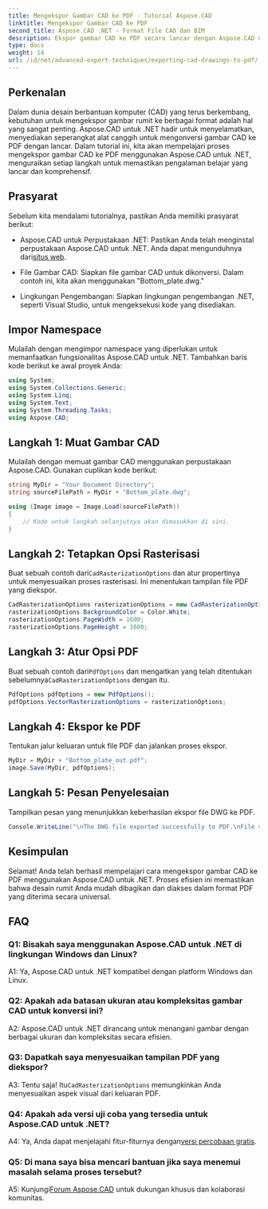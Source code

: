 ```yaml
---
title: Mengekspor Gambar CAD ke PDF - Tutorial Aspose.CAD
linktitle: Mengekspor Gambar CAD ke PDF
second_title: Aspose.CAD .NET - Format File CAD dan BIM
description: Ekspor gambar CAD ke PDF secara lancar dengan Aspose.CAD untuk .NET. Ikuti panduan langkah demi langkah kami untuk konversi yang efisien.
type: docs
weight: 14
url: /id/net/advanced-export-techniques/exporting-cad-drawings-to-pdf/
---
```

## Perkenalan

Dalam dunia desain berbantuan komputer (CAD) yang terus berkembang, kebutuhan untuk mengekspor gambar rumit ke berbagai format adalah hal yang sangat penting. Aspose.CAD untuk .NET hadir untuk menyelamatkan, menyediakan seperangkat alat canggih untuk mengonversi gambar CAD ke PDF dengan lancar. Dalam tutorial ini, kita akan mempelajari proses mengekspor gambar CAD ke PDF menggunakan Aspose.CAD untuk .NET, menguraikan setiap langkah untuk memastikan pengalaman belajar yang lancar dan komprehensif.

## Prasyarat

Sebelum kita mendalami tutorialnya, pastikan Anda memiliki prasyarat berikut:

-  Aspose.CAD untuk Perpustakaan .NET: Pastikan Anda telah menginstal perpustakaan Aspose.CAD untuk .NET. Anda dapat mengunduhnya dari[situs web](https://releases.aspose.com/cad/net/).

- File Gambar CAD: Siapkan file gambar CAD untuk dikonversi. Dalam contoh ini, kita akan menggunakan "Bottom_plate.dwg."

- Lingkungan Pengembangan: Siapkan lingkungan pengembangan .NET, seperti Visual Studio, untuk mengeksekusi kode yang disediakan.

## Impor Namespace

Mulailah dengan mengimpor namespace yang diperlukan untuk memanfaatkan fungsionalitas Aspose.CAD untuk .NET. Tambahkan baris kode berikut ke awal proyek Anda:

```csharp
using System;
using System.Collections.Generic;
using System.Linq;
using System.Text;
using System.Threading.Tasks;
using Aspose.CAD;
```

## Langkah 1: Muat Gambar CAD

Mulailah dengan memuat gambar CAD menggunakan perpustakaan Aspose.CAD. Gunakan cuplikan kode berikut:

```csharp
string MyDir = "Your Document Directory";
string sourceFilePath = MyDir + "Bottom_plate.dwg";

using (Image image = Image.Load(sourceFilePath))
{
    // Kode untuk langkah selanjutnya akan dimasukkan di sini.
}
```

## Langkah 2: Tetapkan Opsi Rasterisasi

 Buat sebuah contoh dari`CadRasterizationOptions` dan atur propertinya untuk menyesuaikan proses rasterisasi. Ini menentukan tampilan file PDF yang diekspor.

```csharp
CadRasterizationOptions rasterizationOptions = new CadRasterizationOptions();
rasterizationOptions.BackgroundColor = Color.White;
rasterizationOptions.PageWidth = 1600;
rasterizationOptions.PageHeight = 1600;
```

## Langkah 3: Atur Opsi PDF

 Buat sebuah contoh dari`PdfOptions` dan mengaitkan yang telah ditentukan sebelumnya`CadRasterizationOptions` dengan itu.

```csharp
PdfOptions pdfOptions = new PdfOptions();
pdfOptions.VectorRasterizationOptions = rasterizationOptions;
```

## Langkah 4: Ekspor ke PDF

Tentukan jalur keluaran untuk file PDF dan jalankan proses ekspor.

```csharp
MyDir = MyDir + "Bottom_plate_out.pdf";
image.Save(MyDir, pdfOptions);
```

## Langkah 5: Pesan Penyelesaian

Tampilkan pesan yang menunjukkan keberhasilan ekspor file DWG ke PDF.

```csharp
Console.WriteLine("\nThe DWG file exported successfully to PDF.\nFile saved at " + MyDir);
```

## Kesimpulan

Selamat! Anda telah berhasil mempelajari cara mengekspor gambar CAD ke PDF menggunakan Aspose.CAD untuk .NET. Proses efisien ini memastikan bahwa desain rumit Anda mudah dibagikan dan diakses dalam format PDF yang diterima secara universal.

## FAQ

### Q1: Bisakah saya menggunakan Aspose.CAD untuk .NET di lingkungan Windows dan Linux?

A1: Ya, Aspose.CAD untuk .NET kompatibel dengan platform Windows dan Linux.

### Q2: Apakah ada batasan ukuran atau kompleksitas gambar CAD untuk konversi ini?

A2: Aspose.CAD untuk .NET dirancang untuk menangani gambar dengan berbagai ukuran dan kompleksitas secara efisien.

### Q3: Dapatkah saya menyesuaikan tampilan PDF yang diekspor?

 A3: Tentu saja! Itu`CadRasterizationOptions` memungkinkan Anda menyesuaikan aspek visual dari keluaran PDF.

### Q4: Apakah ada versi uji coba yang tersedia untuk Aspose.CAD untuk .NET?

 A4: Ya, Anda dapat menjelajahi fitur-fiturnya dengan[versi percobaan gratis](https://releases.aspose.com/).

### Q5: Di mana saya bisa mencari bantuan jika saya menemui masalah selama proses tersebut?

A5: Kunjungi[Forum Aspose.CAD](https://forum.aspose.com/c/cad/19) untuk dukungan khusus dan kolaborasi komunitas.